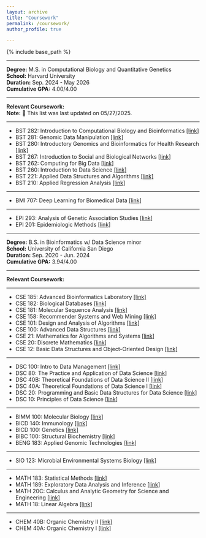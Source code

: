 ```yaml
---
layout: archive
title: "Coursework"
permalink: /coursework/
author_profile: true

---
```


{% include base_path %}

---

**Degree:** M.S. in Computational Biology and Quantitative Genetics \
**School:** Harvard University \
**Duration:** Sep. 2024 - May 2026 \
**Cumulative GPA:** 4.00/4.00 

---

**Relevant Coursework:** \
**Note:** 🔨 This list was last updated on 05/27/2025.

---

- BST 282: Introduction to Computational Biology and Bioinformatics [\[link\]](https://beta.my.harvard.edu/course/BST282/2024-Spring/1)
- BST 281: Genomic Data Manipulation [\[link\]](https://beta.my.harvard.edu/course/BST281/2024-Spring/1)
- BST 280: Introductory Genomics and Bioinformatics for Health Research [\[link\]](https://beta.my.harvard.edu/course/BST280/2024-Fall/1)
- BST 267: Introduction to Social and Biological Networks [\[link\]](https://beta.my.harvard.edu/course/BST267/2024-Fall/1)
- BST 262: Computing for Big Data [\[link\]](https://beta.my.harvard.edu/course/BST262/2024-Fall/1)
- BST 260: Introduction to Data Science [\[link\]](https://beta.my.harvard.edu/course/BST260/2024-Fall/1)
- BST 221: Applied Data Structures and Algorithms [\[link\]](https://beta.my.harvard.edu/course/BST221/2024-Spring/1)
- BST 210: Applied Regression Analysis [\[link\]](https://beta.my.harvard.edu/course/BST210/2024-Fall/1)

---

- BMI 707: Deep Learning for Biomedical Data [\[link\]](https://dbmi.hms.harvard.edu/education/courses/bmi-707)

---

- EPI 293: Analysis of Genetic Association Studies [\[link\]](https://beta.my.harvard.edu/course/EPI293/2025-Winter/)
- EPI 201: Epidemiologic Methods [\[link\]](https://beta.my.harvard.edu/course/EPI201/2024-Fall/1)

---

**Degree:** B.S. in Bioinformatics w/ Data Science minor \
**School:** University of California San Diego \
**Duration:** Sep. 2020 - Jun. 2024 \
**Cumulative GPA:** 3.94/4.00 

---

**Relevant Coursework:**

---

- CSE 185: Advanced Bioinformatics Laboratory [\[link\]](https://catalog.ucsd.edu/courses/CSE.html#cse185)
- CSE 182: Biological Databases [\[link\]](https://catalog.ucsd.edu/courses/CSE.html#cse182)
- CSE 181: Molecular Sequence Analysis [\[link\]](https://catalog.ucsd.edu/courses/CSE.html#cse181)
- CSE 158: Recommender Systems and Web Mining [\[link\]](https://catalog.ucsd.edu/courses/CSE.html#cse158)
- CSE 101: Design and Analysis of Algorithms [\[link\]](https://catalog.ucsd.edu/courses/CSE.html#cse101)
- CSE 100: Advanced Data Structures [\[link\]](https://catalog.ucsd.edu/courses/CSE.html#cse100)
- CSE 21: Mathematics for Algorithms and Systems [\[link\]](https://catalog.ucsd.edu/courses/CSE.html#cse21)
- CSE 20: Discrete Mathematics [\[link\]](https://catalog.ucsd.edu/courses/CSE.html#cse20)
- CSE 12: Basic Data Structures and Object-Oriented Design [\[link\]](https://catalog.ucsd.edu/courses/CSE.html#cse12)

---

- DSC 100: Intro to Data Management [\[link\]](https://catalog.ucsd.edu/courses/DSC.html#dsc100)
- DSC 80: The Practice and Application of Data Science [\[link\]](https://catalog.ucsd.edu/courses/DSC.html#dsc80)
- DSC 40B: Theoretical Foundations of Data Science II [\[link\]](https://catalog.ucsd.edu/courses/DSC.html#dsc40b)
- DSC 40A: Theoretical Foundations of Data Science I [\[link\]](https://catalog.ucsd.edu/courses/DSC.html#dsc40a)
- DSC 20: Programming and Basic Data Structures for Data Science [\[link\]](https://catalog.ucsd.edu/courses/DSC.html#dsc20)
- DSC 10: Principles of Data Science [\[link\]](https://catalog.ucsd.edu/courses/DSC.html#dsc10)

---

- BIMM 100: Molecular Biology [\[link\]](https://catalog.ucsd.edu/courses/BIOL.html#bimm100)
- BICD 140: Immunology [\[link\]](https://catalog.ucsd.edu/courses/BIOL.html#bicd140)
- BICD 100: Genetics [\[link\]](https://catalog.ucsd.edu/courses/BIOL.html#bicd100)
- BIBC 100: Structural Biochemistry [\[link\]](https://catalog.ucsd.edu/courses/BIOL.html#bibc100)
- BENG 183: Applied Genomic Technologies [\[link\]](https://catalog.ucsd.edu/courses/BENG.html#beng183)

---

- SIO 123: Microbial Environmental Systems Biology [\[link\]](https://catalog.ucsd.edu/courses/SIO.html#sio123)

---

- MATH 183: Statistical Methods [\[link\]](https://catalog.ucsd.edu/courses/MATH.html#math183)
- MATH 189: Exploratory Data Analysis and Inference [\[link\]](https://catalog.ucsd.edu/courses/MATH.html#math189)
- MATH 20C: Calculus and Analytic Geometry for Science and Engineering [\[link\]](https://catalog.ucsd.edu/courses/MATH.html#math20c)
- MATH 18: Linear Algebra [\[link\]](https://catalog.ucsd.edu/courses/MATH.html#math18)

---

- CHEM 40B: Organic Chemistry II [\[link\]](https://catalog.ucsd.edu/courses/CHEM.html#chem40b)
- CHEM 40A: Organic Chemistry I [\[link\]](https://catalog.ucsd.edu/courses/CHEM.html#chem40a)


